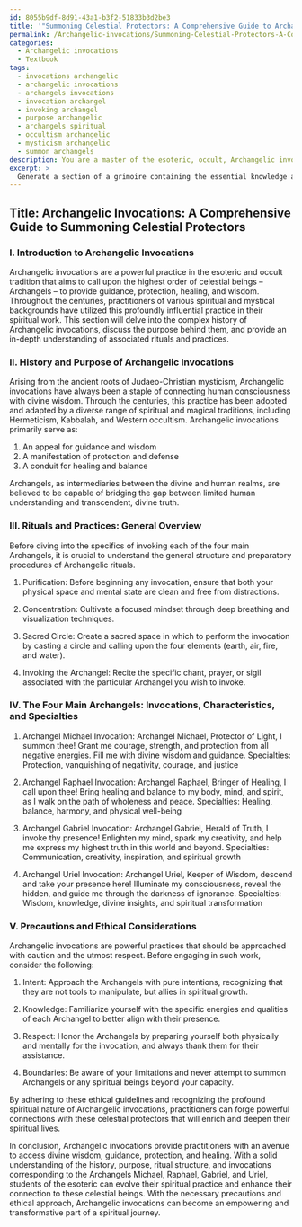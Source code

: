 ```yaml
---
id: 8055b9df-8d91-43a1-b3f2-51833b3d2be3
title: '"Summoning Celestial Protectors: A Comprehensive Guide to Archangel Invocations"'
permalink: /Archangelic-invocations/Summoning-Celestial-Protectors-A-Comprehensive-Guide-to-Archangel-Invocations/
categories:
  - Archangelic invocations
  - Textbook
tags:
  - invocations archangelic
  - archangelic invocations
  - archangels invocations
  - invocation archangel
  - invoking archangel
  - purpose archangelic
  - archangels spiritual
  - occultism archangelic
  - mysticism archangelic
  - summon archangels
description: You are a master of the esoteric, occult, Archangelic invocations and education, you have written many textbooks on the subject in ways that provide students with rich and deep understanding of the subject. You are being asked to write textbook-like sections on a topic and you do it with full context, explainability, and reliability in accuracy to the true facts of the topic at hand, in a textbook style that a student would easily be able to learn from, in a rich, engaging, and contextual way. Always include relevant context (such as formulas and history), related concepts, and in a way that someone can gain deep insights from.
excerpt: > 
  Generate a section of a grimoire containing the essential knowledge and practices for a student to gain a deep understanding of Archangelic invocations, including their history, purpose, associated rituals, and step-by-step guidance on performing such invocations. Provide specific examples of invocations for each of the four main Archangels - Michael, Raphael, Gabriel, and Uriel - and explain their unique characteristics and specialties. Finally, discuss any precautions or ethical considerations that a practitioner must be aware of before engaging in Archangelic invocations.
---
```


## Title: Archangelic Invocations: A Comprehensive Guide to Summoning Celestial Protectors

### I. Introduction to Archangelic Invocations

Archangelic invocations are a powerful practice in the esoteric and occult tradition that aims to call upon the highest order of celestial beings – Archangels – to provide guidance, protection, healing, and wisdom. Throughout the centuries, practitioners of various spiritual and mystical backgrounds have utilized this profoundly influential practice in their spiritual work. This section will delve into the complex history of Archangelic invocations, discuss the purpose behind them, and provide an in-depth understanding of associated rituals and practices.

### II. History and Purpose of Archangelic Invocations

Arising from the ancient roots of Judaeo-Christian mysticism, Archangelic invocations have always been a staple of connecting human consciousness with divine wisdom. Through the centuries, this practice has been adopted and adapted by a diverse range of spiritual and magical traditions, including Hermeticism, Kabbalah, and Western occultism. Archangelic invocations primarily serve as:

1. An appeal for guidance and wisdom
2. A manifestation of protection and defense
3. A conduit for healing and balance

Archangels, as intermediaries between the divine and human realms, are believed to be capable of bridging the gap between limited human understanding and transcendent, divine truth.

### III. Rituals and Practices: General Overview

Before diving into the specifics of invoking each of the four main Archangels, it is crucial to understand the general structure and preparatory procedures of Archangelic rituals.

1. Purification: Before beginning any invocation, ensure that both your physical space and mental state are clean and free from distractions.

2. Concentration: Cultivate a focused mindset through deep breathing and visualization techniques.

3. Sacred Circle: Create a sacred space in which to perform the invocation by casting a circle and calling upon the four elements (earth, air, fire, and water).

4. Invoking the Archangel: Recite the specific chant, prayer, or sigil associated with the particular Archangel you wish to invoke.

### IV. The Four Main Archangels: Invocations, Characteristics, and Specialties

1. Archangel Michael
Invocation: Archangel Michael, Protector of Light, I summon thee! Grant me courage, strength, and protection from all negative energies. Fill me with divine wisdom and guidance. 
Specialties: Protection, vanquishing of negativity, courage, and justice

2. Archangel Raphael
Invocation: Archangel Raphael, Bringer of Healing, I call upon thee! Bring healing and balance to my body, mind, and spirit, as I walk on the path of wholeness and peace.
Specialties: Healing, balance, harmony, and physical well-being

3. Archangel Gabriel
Invocation: Archangel Gabriel, Herald of Truth, I invoke thy presence! Enlighten my mind, spark my creativity, and help me express my highest truth in this world and beyond.
Specialties: Communication, creativity, inspiration, and spiritual growth

4. Archangel Uriel
Invocation: Archangel Uriel, Keeper of Wisdom, descend and take your presence here! Illuminate my consciousness, reveal the hidden, and guide me through the darkness of ignorance.
Specialties: Wisdom, knowledge, divine insights, and spiritual transformation

### V. Precautions and Ethical Considerations

Archangelic invocations are powerful practices that should be approached with caution and the utmost respect. Before engaging in such work, consider the following:

1. Intent: Approach the Archangels with pure intentions, recognizing that they are not tools to manipulate, but allies in spiritual growth.

2. Knowledge: Familiarize yourself with the specific energies and qualities of each Archangel to better align with their presence.

3. Respect: Honor the Archangels by preparing yourself both physically and mentally for the invocation, and always thank them for their assistance.

4. Boundaries: Be aware of your limitations and never attempt to summon Archangels or any spiritual beings beyond your capacity.

By adhering to these ethical guidelines and recognizing the profound spiritual nature of Archangelic invocations, practitioners can forge powerful connections with these celestial protectors that will enrich and deepen their spiritual lives.

In conclusion, Archangelic invocations provide practitioners with an avenue to access divine wisdom, guidance, protection, and healing. With a solid understanding of the history, purpose, ritual structure, and invocations corresponding to the Archangels Michael, Raphael, Gabriel, and Uriel, students of the esoteric can evolve their spiritual practice and enhance their connection to these celestial beings. With the necessary precautions and ethical approach, Archangelic invocations can become an empowering and transformative part of a spiritual journey.
